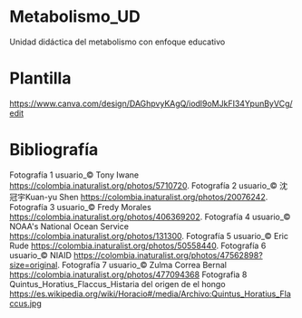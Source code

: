 # Metabolismo_UD
Unidad didáctica del metabolismo con enfoque educativo
# Plantilla
https://www.canva.com/design/DAGhpvyKAgQ/iodl9oMJkFI34YpunByVCg/edit
# Bibliografía
Fotografía 1 usuario_© Tony Iwane https://colombia.inaturalist.org/photos/5710720.
Fotografía 2 usuario_© 沈冠宇Kuan-yu Shen https://colombia.inaturalist.org/photos/20076242.
Fotografía 3 usuario_© Fredy Morales https://colombia.inaturalist.org/photos/406369202.
Fotografía 4 usuario_© NOAA's National Ocean Service https://colombia.inaturalist.org/photos/131300.
Fotografía 5 usuario_© Eric Rude https://colombia.inaturalist.org/photos/50558440.
Fotografía 6 usuario_© NIAID https://colombia.inaturalist.org/photos/47562898?size=original.
Fotografía 7 usuario_© Zulma Correa Bernal https://colombia.inaturalist.org/photos/477094368
Fotografia 8 Quintus_Horatius_Flaccus_Histaria del origen de el hongo https://es.wikipedia.org/wiki/Horacio#/media/Archivo:Quintus_Horatius_Flaccus.jpg
